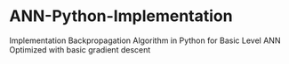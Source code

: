 # ANN-Python-Implementation
Implementation Backpropagation Algorithm in Python for Basic Level ANN
Optimized with basic gradient descent
